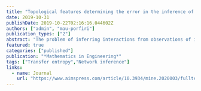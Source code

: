```yaml
---
title: "Topological features determining the error in the inference of networks using transfer entropy"
date: 2019-10-31
publishDate: 2019-10-22T02:16:16.044602Z
authors: ["admin", "mau-porfiri"]
publication_types: ["2"]
abstract: "The problem of inferring interactions from observations of individual behavior in networked dynamical systems is ubiquitous in science and engineering. From brain circuits to financial networks, there is a dire need for robust methodologies that can unveil network structures from individual time series. Originally formulated to identify asymmetries in pairs of coupled dynamical systems, transfer entropy has been proposed as a model-free, computationally-inexpensive framework for network inference. While previous studies have cataloged a library of pathological instances in which transfer entropy-based network reconstruction can fail, we presently lack analytical results that can help quantify the accuracy of the identification and pinpoint scenarios where false inferences results are more likely to be registered. Here, we present a detailed analytical study of a Boolean network model of policy diffusion. Through perturbation theory, we establish a closed-form expression for the transfer entropy between any pair of nodes in the network up to the third order in an expansion parameter that is associated with the spontaneous activity of the nodes. While for slowly-varying dynamics transfer entropy is successful in capturing the weight of any link, for faster dynamics the error in the inference is controlled by local topological features of the node pair. Specifically, the error in the inference of a weight between two nodes depends on the mismatch between their weighted in-degrees that serves as a common uncertainty bath upon which we must tackle the inference problem. Interestingly, an equivalent result is discovered when numerically studying a network of coupled chaotic tent maps, suggesting that heterogeneity in the in-degree is a critical factor that can undermine the success of transfer entropy-based network inference."
featured: true
categories: ["published"]
publication: "*Mathematics in Engineering*"
tags: ["Transfer entropy","Network inference"]
links:
  - name: Journal
    url: "https://www.aimspress.com/article/10.3934/mine.2020003/fulltext.html"
---
```


